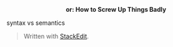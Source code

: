 <center><b>or: How to Screw Up Things Badly</b></center>

syntax vs semantics

> Written with [StackEdit](https://stackedit.io/).
<!--stackedit_data:
eyJoaXN0b3J5IjpbMzI2NzgzMjcxLDE3OTcyMTUzMTQsNzMwOT
k4MTE2XX0=
-->